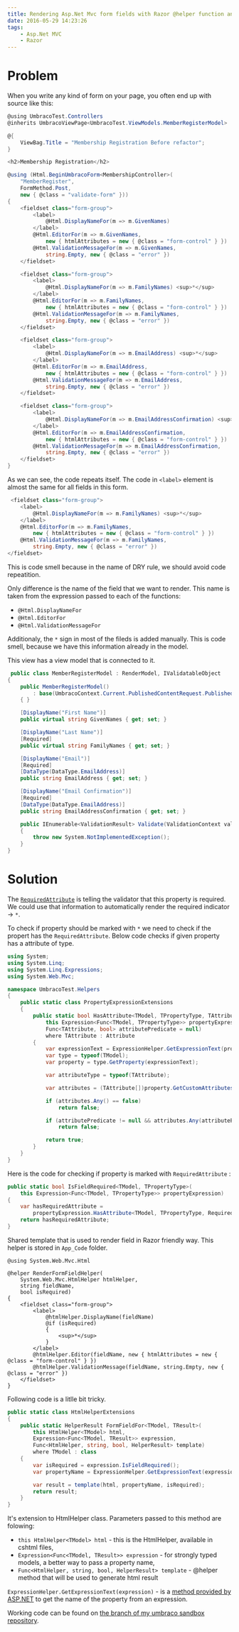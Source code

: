 ```yaml
---
title: Rendering Asp.Net Mvc form fields with Razor @helper function and HtmlHelper extension method
date: 2016-05-29 14:23:26
tags:
    - Asp.Net MVC
    - Razor
---
```


# Problem

When you write any kind of form on your page, you often end up with source like this:

``` csharp
@using UmbracoTest.Controllers
@inherits UmbracoViewPage<UmbracoTest.ViewModels.MemberRegisterModel>

@{
    ViewBag.Title = "Membership Registration Before refactor";
}

<h2>Membership Registration</h2>

@using (Html.BeginUmbracoForm<MembershipController>(
    "MemberRegister",
    FormMethod.Post,
    new { @class = "validate-form" }))
{
    <fieldset class="form-group">
        <label>
            @Html.DisplayNameFor(m => m.GivenNames)
        </label>
        @Html.EditorFor(m => m.GivenNames,
            new { htmlAttributes = new { @class = "form-control" } })
        @Html.ValidationMessageFor(m => m.GivenNames,
            string.Empty, new { @class = "error" })
    </fieldset>

    <fieldset class="form-group">
        <label>
            @Html.DisplayNameFor(m => m.FamilyNames) <sup>*</sup>
        </label>
        @Html.EditorFor(m => m.FamilyNames,
            new { htmlAttributes = new { @class = "form-control" } })
        @Html.ValidationMessageFor(m => m.FamilyNames,
            string.Empty, new { @class = "error" })
    </fieldset>

    <fieldset class="form-group">
        <label>
            @Html.DisplayNameFor(m => m.EmailAddress) <sup>*</sup>
        </label>
        @Html.EditorFor(m => m.EmailAddress,
            new { htmlAttributes = new { @class = "form-control" } })
        @Html.ValidationMessageFor(m => m.EmailAddress,
            string.Empty, new { @class = "error" })
    </fieldset>

    <fieldset class="form-group">
        <label>
            @Html.DisplayNameFor(m => m.EmailAddressConfirmation) <sup>*</sup>
        </label>
        @Html.EditorFor(m => m.EmailAddressConfirmation,
            new { htmlAttributes = new { @class = "form-control" } })
        @Html.ValidationMessageFor(m => m.EmailAddressConfirmation,
            string.Empty, new { @class = "error" })
    </fieldset>
}
```

As we can see, the code repeats itself. The code in `<label>` element is almost the same for all fields in this form.

``` csharp
 <fieldset class="form-group">
    <label>
        @Html.DisplayNameFor(m => m.FamilyNames) <sup>*</sup>
    </label>
    @Html.EditorFor(m => m.FamilyNames,
        new { htmlAttributes = new { @class = "form-control" } })
    @Html.ValidationMessageFor(m => m.FamilyNames,
        string.Empty, new { @class = "error" })
</fieldset>
```

This is code smell because in the name of DRY rule, we should avoid code repeatition.

Only difference is the name of the field that we want to render. This name is taken from the expression passed to each of the functions:
+ `@Html.DisplayNameFor`
+ `@Html.EditorFor`
+ `@Html.ValidationMessageFor`

Additionaly, the `*` sign in most of the fileds is added manually.
This is code smell, because we have this information already in the model.

This view has a view model that is connected to it.

``` csharp
 public class MemberRegisterModel : RenderModel, IValidatableObject
{
    public MemberRegisterModel()
        : base(UmbracoContext.Current.PublishedContentRequest.PublishedContent)
    { }

    [DisplayName("First Name")]
    public virtual string GivenNames { get; set; }

    [DisplayName("Last Name")]
    [Required]
    public virtual string FamilyNames { get; set; }

    [DisplayName("Email")]
    [Required]
    [DataType(DataType.EmailAddress)]
    public string EmailAddress { get; set; }

    [DisplayName("Email Confirmation")]
    [Required]
    [DataType(DataType.EmailAddress)]
    public string EmailAddressConfirmation { get; set; }

    public IEnumerable<ValidationResult> Validate(ValidationContext validationContext)
    {
        throw new System.NotImplementedException();
    }
}
```

# Solution

The [`RequiredAttribute`][2] is telling the validator that this property is required.
We could use that information to automatically render the required indicator -> `*`.

To check if property should be marked with `*` we need to check if the propert has the `RequiredAttribute`.
Below code checks if given property has a attribute of type.

``` csharp
using System;
using System.Linq;
using System.Linq.Expressions;
using System.Web.Mvc;

namespace UmbracoTest.Helpers
{
    public static class PropertyExpressionExtensions
    {
        public static bool HasAttribute<TModel, TPropertyType, TAttribute>(
            this Expression<Func<TModel, TPropertyType>> propertyExpression,
            Func<TAttribute, bool> attributePredicate = null)
            where TAttribute : Attribute
        {
            var expressionText = ExpressionHelper.GetExpressionText(propertyExpression);
            var type = typeof(TModel);
            var property = type.GetProperty(expressionText);

            var attributeType = typeof(TAttribute);

            var attributes = (TAttribute[])property.GetCustomAttributes(attributeType, true);

            if (attributes.Any() == false)
                return false;

            if (attributePredicate != null && attributes.Any(attributePredicate) == false)
                return false;

            return true;
        }
    }
}
```

Here is the code for checking if property is marked with `RequiredAttribute` :

```csharp
public static bool IsFieldRequired<TModel, TPropertyType>(
    this Expression<Func<TModel, TPropertyType>> propertyExpression)
{
    var hasRequiredAttribute =
        propertyExpression.HasAttribute<TModel, TPropertyType, RequiredAttribute>();
    return hasRequiredAttribute;
}
```

Shared template that is used to render field in Razor friendly way. This helper is stored in `App_Code` folder.

```razor
@using System.Web.Mvc.Html

@helper RenderFormFieldHelper(
    System.Web.Mvc.HtmlHelper htmlHelper,
    string fieldName,
    bool isRequired)
{
    <fieldset class="form-group">
        <label>
            @htmlHelper.DisplayName(fieldName)
            @if (isRequired)
            {
                <sup>*</sup>
            }
        </label>
        @htmlHelper.Editor(fieldName, new { htmlAttributes = new { @class = "form-control" } })
        @htmlHelper.ValidationMessage(fieldName, string.Empty, new { @class = "error" })
    </fieldset>
}
```

Following code is a litlle bit tricky.

```csharp
public static class HtmlHelperExtensions
{
    public static HelperResult FormFieldFor<TModel, TResult>(
        this HtmlHelper<TModel> html,
        Expression<Func<TModel, TResult>> expression,
        Func<HtmlHelper, string, bool, HelperResult> template)
        where TModel : class
    {
        var isRequired = expression.IsFieldRequired();
        var propertyName = ExpressionHelper.GetExpressionText(expression);

        var result = template(html, propertyName, isRequired);
        return result;
    }
}
```

It's extension to HtmlHelper class. Parameters passed to this method are folowing:
+ `this HtmlHelper<TModel> html` - this is the HtmlHelper, available in cshtml files,
+ `Expression<Func<TModel, TResult>> expression` - for strongly typed models, a better way to pass a property name,
+ `Func<HtmlHelper, string, bool, HelperResult> template` - @helper method that will be used to generate html result

`ExpressionHelper.GetExpressionText(expression)` - is a [method provided by ASP.NET][1] to get the name of the property from an expression.

Working code can be found on [the branch of my umbraco sandbox repository][3].




[1]: https://msdn.microsoft.com/en-us/library/system.web.mvc.expressionhelper.getexpressiontext(v=vs.118).aspx
[2]: https://msdn.microsoft.com/en-us/library/system.componentmodel.dataannotations.requiredattribute(v=vs.110).aspx
[3]: https://github.com/aburok/umbraco-sandbox/tree/form_field_helper

